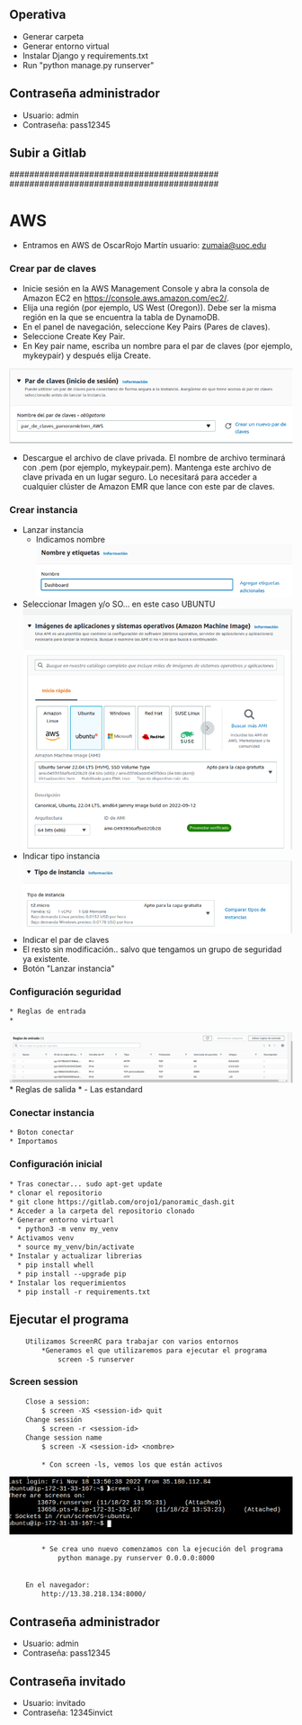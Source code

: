 ## Operativa

* Generar carpeta
* Generar entorno virtual
* Instalar Django y requirements.txt
* Run  "python manage.py runserver"


## Contraseña administrador

* Usuario: admin
* Contraseña: pass12345

## Subir a Gitlab

##########################################
##########################################

# AWS

* Entramos en AWS de OscarRojo Martín
  usuario: zumaia@uoc.edu

### Crear par de claves

  * Inicie sesión en la AWS Management Console y abra la consola de Amazon EC2 en https://console.aws.amazon.com/ec2/.
  * Elija una región (por ejemplo, US West (Oregon)). Debe ser la misma región en la que se encuentra la tabla de DynamoDB.
  * En el panel de navegación, seleccione Key Pairs (Pares de claves).
  * Seleccione Create Key Pair.
  * En Key pair name, escriba un nombre para el par de claves (por ejemplo, mykeypair) y después elija Create.
  
  ![ubicación registro](static/par_de_claves.png)
  * Descargue el archivo de clave privada. El nombre de archivo terminará con .pem (por ejemplo, mykeypair.pem). Mantenga este archivo de clave privada en un lugar seguro. Lo necesitará para acceder a cualquier clúster de Amazon EMR que lance con este par de claves.


### Crear instancia

  * Lanzar instancia
    * Indicamos nombre
  ![nombre](static/nombre.png)
  * Seleccionar Imagen y/o SO... en este caso UBUNTU
  ![ubicación registro](static/imagen_SO.png)
  * Indicar tipo instancia
  ![tipo de instancia](static/instancia.png)
  * Indicar el par de claves
  * El resto sin modificación.. salvo que tengamos un grupo de seguridad ya existente.
  * Botón "Lanzar instancia"

### Configuración seguridad
    * Reglas de entrada
    * 
  ![tipo de instancia](static/reglas_entrada.png)
    * Reglas de salida 
      * - Las estandard

### Conectar instancia
    * Boton conectar
    * Importamos 

### Configuración inicial

    * Tras conectar... sudo apt-get update
    * clonar el repositorio
    * git clone https://gitlab.com/orojo1/panoramic_dash.git
    * Acceder a la carpeta del repositorio clonado
    * Generar entorno virtuarl
      * python3 -m venv my_venv
    * Activamos venv 
      * source my_venv/bin/activate
    * Instalar y actualizar librerias
      * pip install whell
      * pip install --upgrade pip
    * Instalar los requerimientos
      * pip install -r requirements.txt

## Ejecutar el programa

        Utilizamos ScreenRC para trabajar con varios entornos
            *Generamos el que utilizaremos para ejecutar el programa
                screen -S runserver

### Screen session

        Close a session:
            $ screen -XS <session-id> quit
        Change sessión
            $ screen -r <session-id>
        Change session name
            $ screen -X <session-id> <nombre>

            * Con screen -ls, vemos los que están activos

![ubicación registro](static/screen.png) 

            * Se crea uno nuevo comenzamos con la ejecución del programa
                python manage.py runserver 0.0.0.0:8000

        
        En el navegador:
            http://13.38.218.134:8000/



## Contraseña administrador

  * Usuario: admin
  * Contraseña: pass12345
  
  
## Contraseña invitado

  * Usuario: invitado
  * Contraseña: 12345invict
